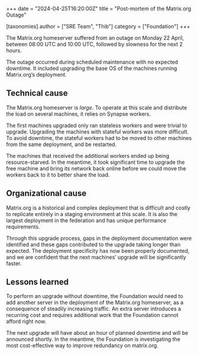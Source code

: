+++
date = "2024-04-25T16:20:00Z"
title = "Post-mortem of the Matrix.org Outage"

[taxonomies]
author = ["SRE Team", "Thib"]
category = ["Foundation"]
+++


The Matrix.org homeserver suffered from an outage on Monday 22 April, between 08:00 UTC and 10:00 UTC, followed by slowness for the next 2 hours.

The outage occurred during scheduled maintenance with no expected downtime. It included upgrading the base OS of the machines running Matrix.org’s deployment.

<!-- more -->

## Technical cause

The Matrix.org homeserver is _large_. To operate at this scale and distribute the load on several machines, it relies on Synapse workers.

The first machines upgraded only ran stateless workers and were trivial to upgrade. Upgrading the machines with stateful workers was more difficult. To avoid downtime, the stateful workers had to be moved to other machines from the same deployment, and be restarted.

The machines that received the additional workers ended up being resource-starved. In the meantime, it took significant time to upgrade the free machine and bring its network back online before we could move the workers back to it to better share the load.


## Organizational cause

Matrix.org is a historical and complex deployment that is difficult and costly to replicate entirely in a staging environment at this scale. It is also the largest deployment in the federation and has unique performance requirements. 

Through this upgrade process, gaps in the deployment documentation were identified and these gaps contributed to the upgrade taking longer than expected. The deployment specificity has now been properly documented, and we are confident that the next machines’ upgrade will be significantly faster.


## Lessons learned

To perform an upgrade without downtime, the Foundation would need to add another server in the deployment of the Matrix.org homeserver, as a consequence of steadily increasing traffic. An extra server introduces a recurring cost and requires additional work that the Foundation cannot afford right now.

The next upgrade will have about an hour of planned downtime and will be announced shortly. In the meantime, the Foundation is investigating the most cost-effective way to improve redundancy on matrix.org.

